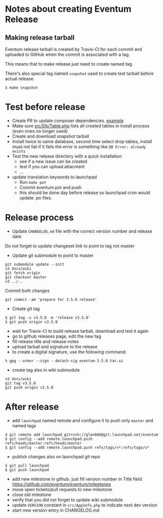 # Notes about creating Eventum Release

## Making release tarball

Eventum release tarball is created by Travis-CI for each commit and uploaded to
GitHub when the commit is associated with a tag.

This means that to make release just need to create named tag.

There's also special tag named `snapshot` used to create test tarball before actual release.

```
$ make snapshot
```

# Test before release

- Create PR to update composer dependencies. [example](https://github.com/eventum/eventum/pull/360)
- Make sure [src/Db/Table.php](src/Db/Table.php) lists all created tables in install process (even ones no longer used)
- Create and download snapshot tarball
- Install twice to same database, second time select drop tables, install must not fail
if it fails the error is something like `DB Error: already exists`
- Test the new release directory with a quick installation
  * see if a new issue can be created
  * test if you can upload attacment
  * ...
- update translation keywords to launchpad
  * Run `make pot`
  * Commit eventum.pot and push
  * this should be done day before release so launchpad cron would update .po files.

# Release process

- Update `CHANGELOG.md` file with the correct version number and release date

Do not forget to update changeset link to point to tag not master

- Update git submodule to point to master
```
git submodule update --init
cd docs/wiki
git fetch origin
git checkout master
cd ../..
```

Commit both changes
```
git commit -am 'prepare for 3.5.0 release'
```

- Create git tag
```
$ git tag -s v3.5.0 -m 'release v3.5.0'
$ git push origin v3.5.0

```
- wait for Travis-CI to build release tarball, download and test it again
- go to github releases page, edit the new tag
- fill release title and release notes
- upload tarball and signature to the release
- to create a digital signature, use the following command:
```
% gpg --armor --sign --detach-sig eventum-3.5.0.tar.xz
```
- create tag also in wiki submodule
```
cd docs/wiki
git tag v3.5.0
git push origin v3.5.0
```

# After release

- add `launchpad` named remote and configure it to push only `master` and named tags
```
$ git remote add launchpad git+ssh://glen666@git.launchpad.net/eventum
$ git config --add remote.launchpad.push refs/heads/master:refs/heads/master
$ git config --add remote.launchpad.push refs/tags/v*:refs/tags/v*
```
- publish changes also on launchpad git repo
```
$ git pull launchpad
$ git push launchpad
```
- add new milestone in github. just fill version number in Title field https://github.com/eventum/eventum/milestones
- move open tickets/pull requests to new milestone
- close old milestone
- verify that you did not forget to update wiki submodule
- update `VERSION` constant in `src/AppInfo.php` to indicate next dev version
- start new version entry in CHANGELOG.md
